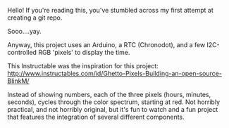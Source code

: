 Hello! If you're reading this, you've stumbled across my first attempt at creating a git repo. 

Sooo....yay.

Anyway, this project uses an Arduino, a RTC (Chronodot), and a few I2C-controlled RGB 'pixels' to display the time.

This Instructable was the inspiration for this project:
http://www.instructables.com/id/Ghetto-Pixels-Building-an-open-source-BlinkM/

Instead of showing numbers, each of the three pixels (hours, minutes, seconds), cycles through the color spectrum, starting at red. Not horribly practical, and not horribly original, but it's fun to watch and a fun project that features the integration of several different components.
